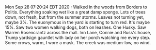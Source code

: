 Mon Sep 28 
07:20:24 EDT 2020 : Walked in the woods from Borders to Politis. Everything soaking wet like a great damp sponge. Lots of trees down, not fresh, but from the summer storms. Leaves not turning yet, maybe 3%. The euonymous in the yard is starting to turn red. It's maybe 15%. Saw two women walking dogs, both on leashes. One Husky. Saw Warren Rosencrantz across the mall. Inn Lane, Connie and Russ's house, Trump yardsign gauntlet with lady on her porch watching me every step. Some crows, warm, I wore a mask. The creek was medium-low, no wind.